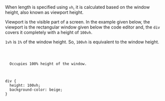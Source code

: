 When length is specified using `vh`,
it is calculated based on the window height,
also known as viewport height.

Viewport is the visible part of a screen.
In the example given below, the viewport is
the rectangular window given below the
code editor and, the `div` covers it completely
with a height of `100vh`.

`1vh` is `1%` of the window height.
So, `100vh` is equivalent to the window height.

<codeblock language="css" type="lesson">
<code>
<panel language="html">
<div>
  Occupies 100% height of the window.
</div>
</panel>
<panel language="css">
div {
  height: 100vh;
  background-color: beige;
}
</panel>
</code>
</codeblock>
